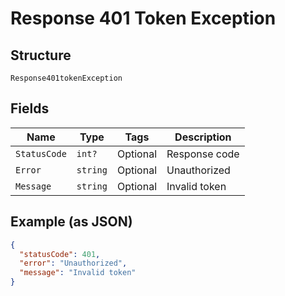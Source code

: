
# Response 401 Token Exception

## Structure

`Response401tokenException`

## Fields

| Name | Type | Tags | Description |
|  --- | --- | --- | --- |
| `StatusCode` | `int?` | Optional | Response code |
| `Error` | `string` | Optional | Unauthorized |
| `Message` | `string` | Optional | Invalid token |

## Example (as JSON)

```json
{
  "statusCode": 401,
  "error": "Unauthorized",
  "message": "Invalid token"
}
```

